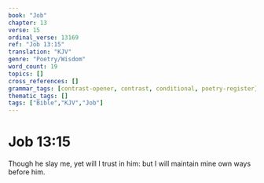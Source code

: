 ```yaml
---
book: "Job"
chapter: 13
verse: 15
ordinal_verse: 13169
ref: "Job 13:15"
translation: "KJV"
genre: "Poetry/Wisdom"
word_count: 19
topics: []
cross_references: []
grammar_tags: [contrast-opener, contrast, conditional, poetry-register]
thematic_tags: []
tags: ["Bible","KJV","Job"]
---
```


# Job 13:15

Though he slay me, yet will I trust in him: but I will maintain mine own ways before him.
